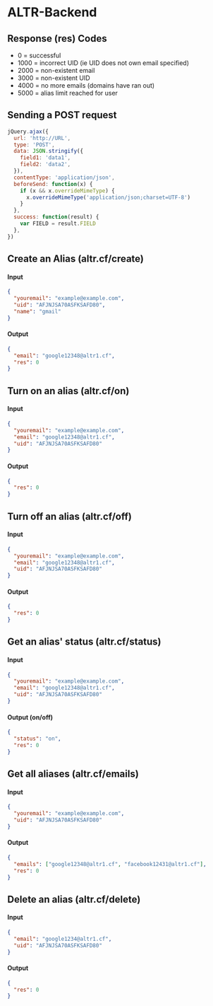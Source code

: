 # ALTR-Backend

## Response (res) Codes

- 0 = successful
- 1000 = incorrect UID (ie UID does not own email specified)
- 2000 = non-existent email
- 3000 = non-existent UID
- 4000 = no more emails (domains have ran out)
- 5000 = alias limit reached for user

## Sending a POST request

```javascript
jQuery.ajax({
  url: 'http://URL',
  type: 'POST',
  data: JSON.stringify({
    field1: 'data1',
    field2: 'data2',
  }),
  contentType: 'application/json',
  beforeSend: function(x) {
    if (x && x.overrideMimeType) {
      x.overrideMimeType('application/json;charset=UTF-8')
    }
  },
  success: function(result) {
    var FIELD = result.FIELD
  },
})
```

## Create an Alias (altr.cf/create)

#### Input

```json
{
  "youremail": "example@example.com",
  "uid": "AFJNJSA70ASFKSAFD80",
  "name": "gmail"
}
```

#### Output

```json
{
  "email": "google12348@altr1.cf",
  "res": 0
}
```

## Turn on an alias (altr.cf/on)

#### Input

```json
{
  "youremail": "example@example.com",
  "email": "google12348@altr1.cf",
  "uid": "AFJNJSA70ASFKSAFD80"
}
```

#### Output

```json
{
  "res": 0
}
```

## Turn off an alias (altr.cf/off)

#### Input

```json
{
  "youremail": "example@example.com",
  "email": "google12348@altr1.cf",
  "uid": "AFJNJSA70ASFKSAFD80"
}
```

#### Output

```json
{
  "res": 0
}
```

## Get an alias' status (altr.cf/status)

#### Input

```json
{
  "youremail": "example@example.com",
  "email": "google12348@altr1.cf",
  "uid": "AFJNJSA70ASFKSAFD80"
}
```

#### Output (on/off)

```json
{
  "status": "on",
  "res": 0
}
```

## Get all aliases (altr.cf/emails)

#### Input

```json
{
  "youremail": "example@example.com",
  "uid": "AFJNJSA70ASFKSAFD80"
}
```

#### Output

```json
{
  "emails": ["google12348@altr1.cf", "facebook12431@altr1.cf"],
  "res": 0
}
```

## Delete an alias (altr.cf/delete)

#### Input

```json
{
  "email": "google1234@altr1.cf",
  "uid": "AFJNJSA70ASFKSAFD80"
}
```

#### Output

```json
{
  "res": 0
}
```
